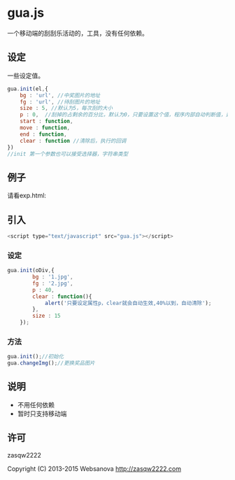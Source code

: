 # gua.js

一个移动端的刮刮乐活动的，工具，没有任何依赖。





## 设定

一些设定值。

```js
gua.init(el,{
	bg : 'url', //中奖图片的地址
	fg : 'url', //待刮图片的地址
	size : 5, //默认为5，每次刮的大小
	p : 0,	//刮掉的占剩余的百分比，默认为0，只要设置这个值，程序内部自动判断值，达到这个值后，直接执行clear函数
	start : function,
	move : function,
	end : function,
	clear : function //清除后，执行的回调
})
//init 第一个参数也可以接受选择器，字符串类型
```

## 例子

请看exp.html:

## 引入
```js
<script type="text/javascript" src="gua.js"></script>
```

### 设定

```js
gua.init(oDiv,{
		bg : '1.jpg',
		fg : '2.jpg',
		p : 40,
		clear : function(){
			alert('只要设定属性p，clear就会自动生效,40%以到，自动清除');
		},
		size : 15
	});
```


### 方法

```js
gua.init();//初始化
gua.changeImg();//更换奖品图片
```


## 说明

* 不用任何依赖
* 暂时只支持移动端


## 许可

zasqw2222

Copyright (C) 2013-2015 Websanova http://zasqw2222.com